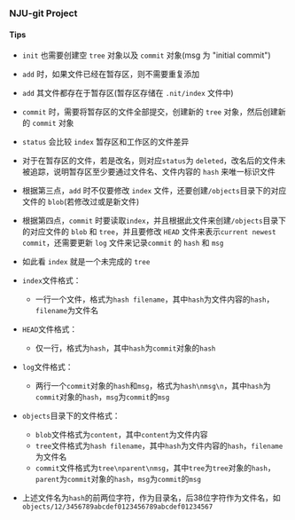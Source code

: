 ### NJU-git Project

#### Tips
- ```init``` 也需要创建空 ```tree``` 对象以及 ```commit``` 对象(msg 为 "initial commit")
- ```add``` 时，如果文件已经在暂存区，则不需要重复添加
- ```add``` 其文件都存在于暂存区(暂存区存储在 ```.nit/index``` 文件中)
- ```commit``` 时，需要将暂存区的文件全部提交，创建新的 ```tree``` 对象，然后创建新的 ```commit``` 对象
- ```status``` 会比较 ```index``` 暂存区和工作区的文件差异
- 对于在暂存区的文件，若是改名，则对应```status```为 ```deleted```，改名后的文件未被追踪，说明暂存区至少要通过文件名、文件内容的 ```hash``` 来唯一标识文件


- 根据第三点，```add``` 时不仅要修改 ```index``` 文件，还要创建```/objects```目录下的对应文件的 ```blob```(若修改过或是新文件)
- 根据第四点，```commit``` 时要读取```index```，并且根据此文件来创建```/objects```目录下的对应文件的 ```blob``` 和 ```tree```，并且要修改 ```HEAD``` 文件来表示```current newest commit```，还需要更新 ```log``` 文件来记录```commit``` 的 ```hash``` 和 ```msg```
- 如此看 ```index``` 就是一个未完成的 ```tree```

- ```index```文件格式：
    - 一行一个文件，格式为```hash filename```，其中```hash```为文件内容的```hash```，```filename```为文件名
- ```HEAD```文件格式：
    - 仅一行，格式为```hash```，其中```hash```为```commit```对象的```hash```
- ```log```文件格式：
    - 两行一个```commit```对象的```hash```和```msg```，格式为```hash\nmsg\n```，其中```hash```为```commit```对象的```hash```，```msg```为```commit```的```msg```
- ```objects```目录下的文件格式：
    - ```blob```文件格式为```content```，其中```content```为文件内容
    - ```tree```文件格式为```hash filename```，其中```hash```为文件内容的```hash```，```filename```为文件名
    - ```commit```文件格式为```tree\nparent\nmsg```，其中```tree```为```tree```对象的```hash```，```parent```为```commit```对象的```hash```，```msg```为```commit```的```msg```
- 上述文件名为```hash```的前两位字符，作为目录名，后38位字符作为文件名，如```objects/12/3456789abcdef0123456789abcdef01234567```